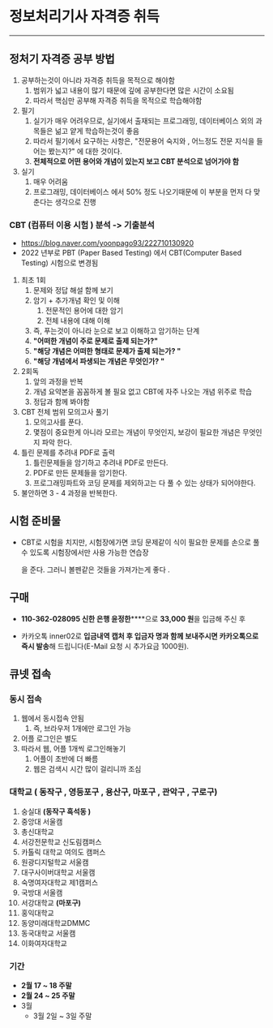 # 정보처리기사 자격증 취득

---

>

## 정처기 자격증 공부 방법

1. 공부하는것이 아니라 자격증 취득을 목적으로 해야함 
   1. 범위가 넓고 내용이 많기 때문에 깊에 공부한다면 많은 시간이 소요됨
   2. 따라서 핵심만 공부해 자격증 취득을 목적으로 학습해야함 
2. 필기
   1. 실기가 매우 어려우므로, 실기에서 출재되는 프로그래밍, 데이터베이스 외의 과목들은 넒고 얕게 학습하는것이 좋음
   2. 따라서 필기에서 요구하는 사항은, "전문용어 숙지와 , 어느정도 전문 지식을 들어는 봤는지?" 에 대한 것이다. 
   3. **전체적으로 어떤 용어와 개념이 있는지 보고 CBT 분석으로 넘어가야 함** 
3. 실기
   1. 매우 어려움
   2. 프로그래밍, 데이터베이스 에서 50% 정도 나오기때문에 이 부분을 먼저 다 맞춘다는 생각으로 진행 

### CBT (컴퓨터 이용 시험 ) 분석 -> 기출분석 

- https://blog.naver.com/yoonpago93/222710130920
- 2022 년부로 PBT (Paper Based Testing) 에서 CBT(Computer Based Testing) 시험으로 변경됨 

1. 최초 1회
   1. 문제와 정답 해설 함께 보기 
   2. 암기 + 추가개념 확인 및 이해 
      1. 전문적인 용어에 대한 암기 
      2. 전체 내용에 대해 이해 
   3. 즉, 푸는것이 아니라 눈으로 보고 이해하고 암기하는 단계 
   4. **"어떠한 개념이 주로 문제로 출제 되는가?"**
   5. **"해당 개념은 어떠한 형태로 문제가 출제 되는가? "**
   6. **"해당 개념에서 파생되는 개념은 무엇인가? "**
2. 2회독
   1. 앞의 과정을 반복
   2. 개념 요약본을 꼼꼼하게 볼 필요 없고 CBT에 자주 나오는 개념 위주로 학습
   3. 정답과 함께 봐야함
3. CBT 전체 범위 모의고사 풀기
   1. 모의고사를 푼다. 
   2. 몇점이 중요한게 아니라 모르는 개념이 무엇인지, 보강이 필요한 개념은 무엇인지 파악 한다. 
4. 틀린 문제를 추려내 PDF로 출력
   1. 틀린문제들을 암기하고 추려내 PDF로 만든다. 
   2. PDF로 만든 문제들을 암기한다. 
   3. 프로그래밍파트와 코딩 문제를 제외하고는 다 풀 수 있는 상태가 되어야한다. 
5. 불안하면 3 - 4 과정을 반복한다. 

## 시험 준비물

- CBT로 시험을 치지만, 시험장에가면 코딩 문제같이 식이 필요한 문제를 손으로 풀 수 있도록 시험장에서만 사용 가능한 연습장

  을 준다. 그러니 볼펜같은 것들을 가져가는게 좋다 .

  

## 구매

- **110-362-028095 신한 은행 윤정한******으로 **33,000 원**을 입금해 주신 후

- 카카오톡 inner02로 **입금내역 캡처 후 입금자 명과 함께 보내주시면 카카오톡으로 즉시 발송**해 드립니다(E-Mail 요청 시 추가요금 1000원). 



## 큐넷 접속

### 동시 접속

1. 웹에서 동시접속 안됨 
   1. 즉, 브라우저 1개에만 로그인 가능 
2. 어플 로그인은 별도
3. 따라서 웹, 어플 1개씩 로그인해놓기 
   1. 어플이 초반에 더 빠름 
   2. 웹은 검색시 시간 많이 걸리니까 조심 

### 대학교 ( 동작구 , 영등포구 , 용산구, 마포구 , 관악구 , 구로구)

1. 숭실대 **(동작구 흑석동 )**
2. 중앙대 서울캠
3. 총신대학교 
4. 서강전문학교 신도림캠퍼스
5. 카톨릭 대학교 여의도 캠퍼스
6. 원광디지털학교 서울캠
7. 대구사이버대학교 서울캠 
8. 숙명여자대학교 제1캠퍼스
9. 국방대 서울캠
10. 서강대학교 **(마포구)**
11. 홍익대학교 
12. 동양미래대학교DMMC
13. 동국대학교 서울캠
14. 이화여자대학교 

### 기간

- **2월 17 ~ 18 주말**
- **2월 24 ~ 25 주말** 
- 3월
  - 3월 2일 ~ 3일 주말